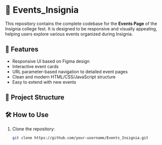 # 🎉 Events_Insignia

This repository contains the complete codebase for the **Events Page** of the Insignia college fest. It is designed to be responsive and visually appealing, helping users explore various events organized during Insignia.

## 🚀 Features

- Responsive UI based on Figma design
- Interactive event cards
- URL parameter-based navigation to detailed event pages
- Clean and modern HTML/CSS/JavaScript structure
- Easy to extend with new events

## 📂 Project Structure


## 🛠️ How to Use

1. Clone the repository:
   ```bash
   git clone https://github.com/your-username/Events_Insignia.git
